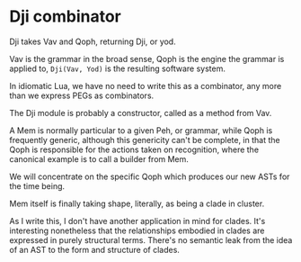 # Dji combinator


Dji takes Vav and Qoph, returning Dji, or yod\.

Vav is the grammar in the broad sense, Qoph is the engine the grammar is
applied to, `Dji(Vav, Yod)` is the resulting software system\.

In idiomatic Lua, we have no need to write this as a combinator, any more
than we express PEGs as combinators\.

The Dji module is probably a constructor, called as a method from Vav\.

A Mem is normally particular to a given Peh, or grammar, while Qoph is
frequently generic, although this genericity can't be complete, in that the
Qoph is responsible for the actions taken on recognition, where the canonical
example is to call a builder from Mem\.

We will concentrate on the specific Qoph which produces our new ASTs for the
time being\.

Mem itself is finally taking shape, literally, as being a clade in cluster\.

As I write this, I don't have another application in mind for clades\.  It's
interesting nonetheless that the relationships embodied in clades are
expressed in purely structural terms\.  There's no semantic leak from the idea
of an AST to the form and structure of clades\.


